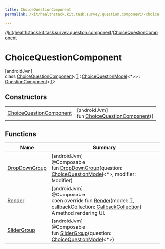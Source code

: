 ```yaml
---
title: ChoiceQuestionComponent
permalink: /kit/healthstack.kit.task.survey.question.component/-choice-question-component/index.html

---
```

//[kit](../../../index.html)/[healthstack.kit.task.survey.question.component](../index.html)/[ChoiceQuestionComponent](index.html)



# ChoiceQuestionComponent



[androidJvm]\
class [ChoiceQuestionComponent](index.html)&lt;[T](index.html) : [ChoiceQuestionModel](../../healthstack.kit.task.survey.question.model/-choice-question-model/index.html)&lt;*&gt;&gt; : [QuestionComponent](../-question-component/index.html)&lt;[T](index.html)&gt;



## Constructors


| | |
|---|---|
| [ChoiceQuestionComponent](-choice-question-component.html) | [androidJvm]<br>fun [ChoiceQuestionComponent](-choice-question-component.html)() |


## Functions


| Name | Summary |
|---|---|
| [DropDownGroup](-drop-down-group.html) | [androidJvm]<br>@Composable<br>fun [DropDownGroup](-drop-down-group.html)(question: [ChoiceQuestionModel](../../healthstack.kit.task.survey.question.model/-choice-question-model/index.html)&lt;*&gt;, modifier: Modifier) |
| [Render](-render.html) | [androidJvm]<br>@Composable<br>open override fun [Render](-render.html)(model: [T](index.html), callbackCollection: [CallbackCollection](../../healthstack.kit.task.base/-callback-collection/index.html))<br>A method rendering UI. |
| [SliderGroup](-slider-group.html) | [androidJvm]<br>@Composable<br>fun [SliderGroup](-slider-group.html)(question: [ChoiceQuestionModel](../../healthstack.kit.task.survey.question.model/-choice-question-model/index.html)&lt;*&gt;) |

